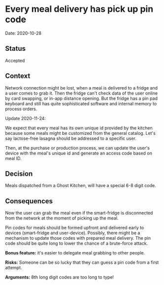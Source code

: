 # Every meal delivery has pick up pin code

Date: 2020-10-28

## Status

Accepted

## Context

Network connection might be lost, when a meal is delivered to a fridge and a user comes to grab it. Then the fridge can't check data of the user online by card swapping, or in-app distance opening.
But the fridge has a pin pad keyboard and still has quite sophisticated software and internal memory to process orders.

Update 2020-11-24:

We expect that every meal has its own unique id provided by the kitchen because some meals might be customized from the general catalog. Let's say lactose-free lasagna should be addressed to a specific user.

Then, at the purchase or production process, we can update the user's device with the meal's unique id and generate an access code based on meal ID.

## Decision

Meals dispatched from a Ghost Kitchen, will have a special 6-8 digit code.

## Consequences

Now the user can grab the meal even if the smart-fridge is disconnected from the network at the moment of picking up the meal.

Pin codes for meals should be formed upfront and delivered early to devices (smart-fridge and user-device). Possibly, there might be a mechanism to update those codes with prepared meal delivery. The pin code should be quite long to lower the chance of a brute-force attack.   

**Bonus feature:** it's easier to delegate meal grabbing to other people.

**Risks:** Someone can be so lucky that they can guess a pin code from a first attempt.

**Arguments:** 8th long digit codes are too long to type!
